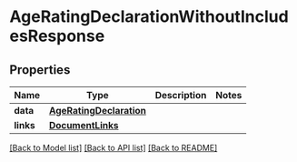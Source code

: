 # AgeRatingDeclarationWithoutIncludesResponse

## Properties
Name | Type | Description | Notes
------------ | ------------- | ------------- | -------------
**data** | [**AgeRatingDeclaration**](AgeRatingDeclaration.md) |  | 
**links** | [**DocumentLinks**](DocumentLinks.md) |  | 

[[Back to Model list]](../README.md#documentation-for-models) [[Back to API list]](../README.md#documentation-for-api-endpoints) [[Back to README]](../README.md)


